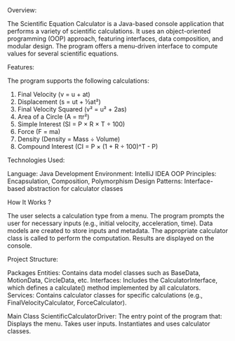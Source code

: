 Overview:

The Scientific Equation Calculator is a Java-based console application that performs a variety of scientific calculations. It uses an object-oriented programming (OOP) approach, featuring interfaces, data composition, and modular design. The program offers a menu-driven interface to compute values for several scientific equations.

Features:

The program supports the following calculations:
1. Final Velocity (v = u + at)
2. Displacement (s = ut + ½at²)
3. Final Velocity Squared (v² = u² + 2as)
4. Area of a Circle (A = πr²)
5. Simple Interest (SI = P × R × T ÷ 100)
6. Force (F = ma)
7. Density (Density = Mass ÷ Volume)
8. Compound Interest (CI = P × (1 + R ÷ 100)^T - P)

Technologies Used:

Language: Java
Development Environment: IntelliJ IDEA
OOP Principles: Encapsulation, Composition, Polymorphism
Design Patterns: Interface-based abstraction for calculator classes

How It Works ?

The user selects a calculation type from a menu.
The program prompts the user for necessary inputs (e.g., initial velocity, acceleration, time).
Data models are created to store inputs and metadata.
The appropriate calculator class is called to perform the computation.
Results are displayed on the console.

Project Structure:

Packages
Entities: Contains data model classes such as BaseData, MotionData, CircleData, etc.
Interfaces: Includes the CalculatorInterface, which defines a calculate() method implemented by all calculators.
Services: Contains calculator classes for specific calculations (e.g., FinalVelocityCalculator, ForceCalculator).

Main Class
ScientificCalculatorDriver: The entry point of the program that:
Displays the menu.
Takes user inputs.
Instantiates and uses calculator classes.
